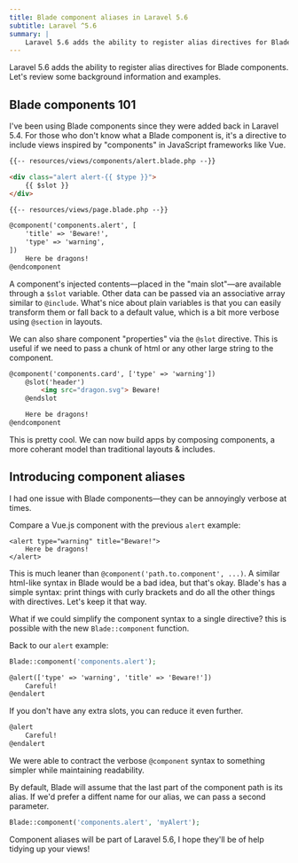 ```yaml
---
title: Blade component aliases in Laravel 5.6
subtitle: Laravel ^5.6
summary: |
    Laravel 5.6 adds the ability to register alias directives for Blade components. Let's review some background information and examples.
---
```


Laravel 5.6 adds the ability to register alias directives for Blade components. Let's review some background information and examples.

## Blade components 101

I've been using Blade components since they were added back in Laravel 5.4. For those who don't know what a Blade component is, it's a directive to include views inspired by "components" in JavaScript frameworks like Vue.

```html
{{-- resources/views/components/alert.blade.php --}}

<div class="alert alert-{{ $type }}">
    {{ $slot }}
</div>

{{-- resources/views/page.blade.php --}}

@component('components.alert', [
    'title' => 'Beware!',
    'type' => 'warning',
])
    Here be dragons!
@endcomponent
```

A component's injected contents—placed in the "main slot"—are available through a `$slot` variable. Other data can be passed via an associative array similar to `@include`. What's nice about plain variables is that you can easily transform them or fall back to a default value, which is a bit more verbose using `@section` in layouts.

We can also share component "properties" via the `@slot` directive. This is useful if we need to pass a chunk of html or any other large string to the component.

```html
@component('components.card', ['type' => 'warning'])
    @slot('header')
        <img src="dragon.svg"> Beware!
    @endslot

    Here be dragons!
@endcomponent
```

This is pretty cool. We can now build apps by composing components, a more coherant model than traditional layouts & includes.

## Introducing component aliases

I had one issue with Blade components—they can be annoyingly verbose at times.

Compare a Vue.js component with the previous `alert` example:

```
<alert type="warning" title="Beware!">
    Here be dragons!
</alert>
```

This is much leaner than `@component('path.to.component', ...)`. A similar html-like syntax in Blade would be a bad idea, but that's okay. Blade's has a simple syntax: print things with curly brackets and do all the other things with directives. Let's keep it that way.

What if we could simplify the component syntax to a single directive? this is possible with the new `Blade::component` function.

Back to our `alert` example:

```php
Blade::component('components.alert');
```

```html
@alert(['type' => 'warning', 'title' => 'Beware!'])
    Careful!
@endalert
```

If you don't have any extra slots, you can reduce it even further.

```html
@alert
    Careful!
@endalert
```

We were able to contract the verbose `@component` syntax to something simpler while maintaining readability.

By default, Blade will assume that the last part of the component path is its alias. If we'd prefer a diffent name for our alias, we can pass a second parameter.

```php
Blade::component('components.alert', 'myAlert');
```

Component aliases will be part of Laravel 5.6, I hope they'll be of help tidying up your views!
